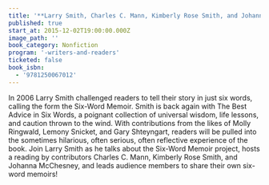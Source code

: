 ```yaml
---
title: '**Larry Smith, Charles C. Mann, Kimberly Rose Smith, and Johanna McChesney**, _The Best Advice in Six Words: Writers Famous and Obscure on Love, Sex, Money, Friendship, Family, Work, and Much More_'
published: true
start_at: 2015-12-02T19:00:00.000Z
image_path: ''
book_category: Nonfiction
program: '-writers-and-readers'
ticketed: false
book_isbn:
  - '9781250067012'
---
```


In 2006 Larry Smith challenged readers to tell their story in just six words, calling the form the Six-Word Memoir. Smith is back again with The Best Advice in Six Words, a poignant collection of universal wisdom, life lessons, and caution thrown to the wind. With contributions from the likes of Molly Ringwald, Lemony Snicket, and Gary Shteyngart, readers will be pulled into the sometimes hilarious, often serious, often reflective experience of the book. Join Larry Smith as he talks about the Six-Word Memoir project, hosts a reading by contributors Charles C. Mann, Kimberly Rose Smith, and Johanna McChesney, and leads audience members to share their own six-word memoirs!